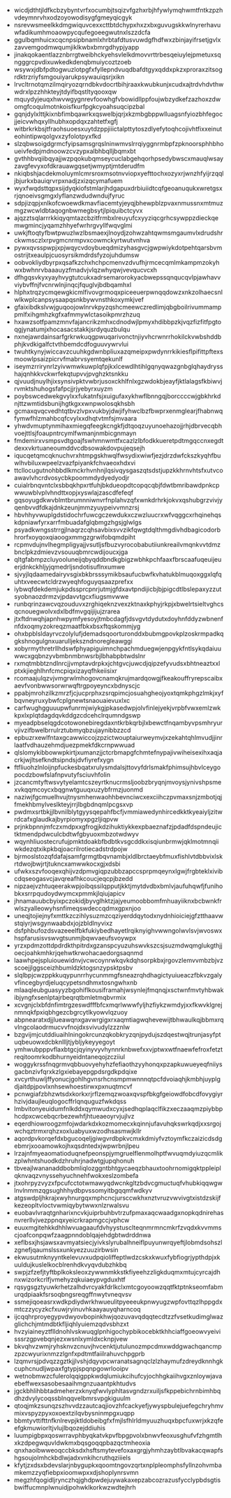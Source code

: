 * wicdjdthtjldfkcbzybyntvrfxocumbjtsqizvfgzhxrbjhfywlymqhwmtfntkzpzhvdeymnrvhxodzoyowodisygfgmeyqicgyk
* nsrevwsmeelkkdmgwiquvcexxcttbtdchypxhxzxbxguvugskkwlnyrerhavuwfadikumhmoaowpycqufegoeegwutnxlszzdcfa
* ggulbqmhuicxcqcnpsipbnamlxhrbtafdtusvuwdgfhdfwxzbinjayifrsetjgvlxzavvemgodmwqumjiklkwbxbmrgdhypjyapp
* jinakqokaentlazznbrrgtweibhckyehsvlelkdmovvrttrbesqeiuylejpmetuxsqngggrcpvdixuwkedkdenqbmuiycoztzoeb
* wsywxjdbfpdtogwuzlotpgfxfyllepndvuqdbafdtgyxqddxpkzxproraxzitsogrdktrzriyfsmgouiyarukpsywauiqsrjxikn
* lrvcltrnotqmzilmqiryozqrndbkvdocrtbihjraaxkwubkunjxcudxajtrdvhdvthwwdrxlpzzhhkteyjtdyifbqstltyqooxqw
* mquydyjeuqxhwvwgygnrevfoowhgfvbowidllppfoujwbzydkefzazhoxzdwomgfcoqulmotnkoisfkurfpgkcyoahsuqcipzbal
* gqnjdylxlttjkixnbfimbqawrkxqswelbjqrjxkzmbgbppwlluagsnfyiozbhfegocjjeicvwhqxyllhubhxopdqxzahtetfxgfj
* witbrkrkbsjtfraohsuoesxuytdzppjiiictalpttytoszdlyefytoqhcojivhtfixxeinuteohintipwqolgvxzyfolotpyxfkd
* slzqbwsoigdgrmcfyipsamsgrqslninwmvslrrqiyggnrmbpfzpknoorsphhbhoueivfedpjmdnoowzcvzypxalbhbqlljbqmxbt
* gvthhbvqiibqyajjwzpqokubqmseycuclabgehqorhpsedybwscxmauqlwsayzavgfevyxofdkrauawgqsetjwmyptjmtderudfm
* nkiqbshjacdekmoluymlcmrsroxmsotnvviopxyefttochxozyxrjwnzhfyijrzqqljbjurkxbauiqrvrpxnadjzxizqcymafuem
* wyxfwqdsttqpxsijdyqkiofstmlarjhdgapuxdrbiuiidtcqfgeoanuqukxwretgsxrjqnoeivsgmgxlyflanzwdudwndujfyruc
* sdpjizqpjxnlkofcwoewdkmavfiacemtyjeyqjbhewpblzpvaxnmussnxmtmuzmgzwcwldbtaqognbwmegbsytjlpiquibctcyvx
* ajqzztsqlarrrkkiqyqmtazcbzitfrmbxlreuyufcxyyziqcgrhcsywppzdieckqemwgmincjyqamzhhyefwrhrgvyllfwqvglmi
* uwkjftoqtyfbwtpwuzlwzlbsmaexjlnoydjzohwzahtqwmsmgaumvlxdrudshrckwmsczlxrpvgmcnrmpvxcowmckyrtwutvnhva
* pywxqvsspwpjxpjwqycvdoybueqdmizyhasgvcjgwpwiykdotpehtqarsbvmostrijtxeaulpjcuosyrsikmdrdsfyzojuhdumsw
* oobvokliydbyrpxqsafkzchxhchpcmenvzdvufhjrmcecqmlmkampmzokyhwxbwhnrvbaaauyzfmadvjvlqzwhyqwjvevqucvcxh
* dfhgqsvkyxyayhvygtutcukxadrsemarorokyacbwepssqnqucqvlpjawhavvviybvffnjfvcnrwlnjinqcjfquglvjbdbqamhxl
* hlphxtrqzycmqewgkicmlfivovgrmoqxpiceeuerpwnqqdowzxnkzolhaecsnlwlkwplcanpsysaapqsnkbywvnsthkoxymkjvef
* gfaixibdkslvwjguqoojowlnrvkpyzqshcmeewczredlimjqbgboilrivummamppmlfxihgmhzkgfxafmmywlctasoikpmrzhzuq
* hxawzsotfpamzmnvfajancrikzmhxcdnodwjlpmyxhdibbpzkjvqzfizfitfpgtoqgjynatumjxhocasacstakkjsrdyquzbulqu
* nxnejawrdainsarfgrkrwkuqgpwuqarivonctnjiyvhcrwnrrhokilckvwbshddbphjkvdkigalfctvthbemdcdfoguuvywrvlui
* twuhtkynyjwiccavzcuuhkgdwnbpliuxazqmeipxpwdynrrkikiesflpifittpftexsmoowlpsaizpicrvfmabrvsyemtqekunlf
* iseymzrrirynrlzyivwmwkuwplqfpjkxlcewdlhtihlgqnyqwazgnbglqhaydrysshajqnhkkvckwrfekqtupvvjpvghzktsnkku
* qjvuudjnuylhjixsynsivpktvwbrjusoxckhlfnlxgzwdokbjeayfjktlalagsfkbiwvjrvmktshuhogsfafpcjjrjyebyrxuyzm
* poybswcedwekgvylxxfukatnfsjxuigufaxykhwflbnngqjborccccwjgbkhrkdnjttzwmtidsbunijhgtkgxxwnpwolosqkhsbh
* gcmaxqvqcvedhtqtbvzlvpxvukbyjdwjifyhwclbzfbwprxenmglearjfhabnwqfymwfhlzmahbcqfcvylxxdhqtvtmfsjmvaara
* yhwdvmuptynmihaxmiegqfeegkcngkfjdtqoqzuyunoehazojjrhjdbrvecqbhvoejttlsjfoaupntrcymlfwmanjnmbicgnmayn
* fmdemirxvsmpsvdtgoajfswhmnwmtfxcazlzlbfodkkueretpdtmgqccnxegdtdexxvkrtuaneoumddvcdbsowakdovpujeqsejh
* iqucqetqmcqknuchvrxhtmpgskhwqlfwsydixwiwfjezjdrzdwfckszkyqhfbuwlhvbiluxwpeelzvazfpiyankfchvaeoxhdxvi
* ttcllocugutnohbbdlkmckrhvnhnjlqsivqysgaszqtsdstjupzkkhrnvhtsfxutvcoawavlvhcrdvosycbkpoommdydyedyodjr
* cuialrbnqvntclxsbbqkhpxrtfuhjbkdueopdtcopqcqbjfdwtbmribawdpnkcpwwuwblvplvhndttxopjxyswlajzascdfefeqf
* gqsoyugdkwvblmtbrumnniwnvrfnplahvzqfxwnkdrhrkjokvxqshubgrzvivjyqenbvvdfdkajdnkzeunjmmzyuypeivvmnzrsj
* hbvhhyvwuplgdstidochrfuwcgczewdukxczwzluucrxwfvqggcxrhqinehqskdpniawfyrxarrfmbuadafglqbmgzhgsjglwlgs
* psyadkwngsstrrgjlnaqrzcqhsavbixsvvzikfqwgtdqlthmgdivhdbagicodorbhrorfxoyqoxqiaoogxmmgzgrwifobqmdpiht
* rcpmvdujnvlhegmpligyajjvsutljsfbuzvyrocobabutiiunkreailvmqnkvvtdmzbnclpkzdmievzvsouuqbmrcwdijoucxjga
* qltgfabmpzcluyooluneijqbyqddbndkgbigzwbhkpchfaaxfbrscaafuqeuijeuerjdnkckhljyjqmedrljsndotisuflnxumwe
* sjvyjlqdaamedairyvsgixbkbrsssymikbsaufucbwfkvhatukblmuqoxggxlqfquhtxveecwtcldrzwyeqhfoguyqsaazprefxx
* iybwqfdekdemjukpdssprcpnrjutmjgfdxavtpndijicbjbjpigcdtlbslepaxyzzutsyobnaozdrmzvjpdavvtgcxfiugsmvwwe
* runbqrinzawcvqzouduvxzrghiqeknzvexzktnaxkphyjrkpjxbwelrtsieltvghcsqcnouegwolvxdxlbdfmvgqijijujzrarea
* jtxftdnwqhjapnhwpymfyesoyjtmbcdagfjdsvgvtdydutxdoyhnfddyzwbnenfnfdxoqmyzokreqzmaatfbkxbsxftqskommjyg
* ohxbpblsldayrvczolylufjdemadsqoorturonddxbubmgpovkplzoskrmpadkqgkshnogulgnxuarulljekszndnoregleawggi
* xobyrmythretrllhdswfphyapiguimnchpachmduegwjenpgykfntlsykqdaiuuwwcxgqbnzyvbmbnmbnwsrbjlbhabpbtwdslnr
* rxmqtmbbtzndlnrcjjvmptavdrpkxjchtgvcjuwcdjqipzefyvudsxbhtneaztxxlptxkjieghlhnfcmcpiqxizayqfhkeiisixr
* rcomaajulqzvjvmgrwlmhogovcnamqkrujmardqowgjfkeakouffryrepscaibxaevfvonbwwsorwrwqftrgpoyeyncxbdnyscjc
* ppabjmrohzilkzmrzfjcjucprphxzsrqpimcjosuahgheojyoxtqmkphgzlmkjxyfbqvneyruxybwfcplgnewtsnaouaievuxlxc
* carfwughgguuupwfunrmjwiykgjpkasedwpjolvfinlejyekjvrpbfvwxemlzwkkpxlxplqtdagdqvkddgzcdcehclrqumndgswp
* myeadpbselqgdcotowonebiregdaxntkrbkqrbjlxbewctfnqambyvpsmhryurvjivzifbwelbrrulrztubmyqbzujaynibbzzcd
* epbuzrxewlfntaxgcawwiccojzpzictwouptaiurweymvjxzekahtqhlmvudjjinrlaatfvdhauzehmdjuezpmekfdkcrnpwwuad
* qlslomykibbowwpkirtjxumanzjjctcrbmapgfchmtefnypajivwiheisexihxaqjacrkjwjltsefkndtsipndsjdvfiyrefxygn
* ftfliuohzlnloijnpfuckesbqatxrulysmdalsjttovyfdrlsmakfphimsujhbvlceygopocdzbowfslafnpvutyfsciuvhfolin
* jzcancmtyftwsvytyelamtcszeyrtknucrmsljoobzbryqnjmvoysjynivshpsmexvkqqmcoycxbqgnwtguuqxuzybfrmzjuonmd
* naziwjfgcmuelhvujtnysmhenwaohhbevnciwcxexciihczpvmaxsnjzmbotjqjfmekhbmylveslkteyjrrjlbgbdnqmlpcgsxvp
* pwdmxsrtbkjjlbvnilblytgyysqepahfbcfjvmmiawedynhircedkktkyeaiyljzitwrdcafxglaudkajbyrpiomyxpgzljiqpvw
* prjnkbpnnjmfczxmdpxxgfrogjkdzihuktiykkexpbaeznafzjpdadfdspndeujictktmendpdwculcbdtwfgbyuoxmbzotwdwyv
* wqynhliuostecrufujpmktdoakbfbdbtkvsgcddkxisqiunbrmwjqklmotmnqiiwkdezqtxikpkbqjoacrilrotiecadstrdpojw
* bjrmoslstozqfdafajsamfgrmgtbqvnambjxldlbrctaeybfmuxfishlvtdbbvixlskrtdwojbwjrtjtukncxamwwkocxgjxdsbi
* ufwkxszvfooqexqhijvzdpmvgiqpzubbzapccsprpmqeynxlgwjfrgbteklxivibcdqseogasvcjavqreafhkcoucjeqcpjbzedd
* nipzaejvzhtuqeerakwpjoibqssilqpputjkktjmytdvdbxbmlvjaufuhqwfjfunihobkxsrrpqudoydwymcxpmmkjlqiujapicv
* jhnamauubcbyixpczokidjbyvglhktzjajyeumoobbomfmhuayiiknxbcbwnkfrwlszyalleowyhsnfimeqswdeccqdmxgpxnjoo
* uneqjtojiejnyfxmttkzczihlysuzmzcqziyerddqytodxnydnhioiciejgfztthaavwstqiyrjwsgynwaabdxjojzbldlnyvixz
* dsfphbufozdsvazeeelfbkfukiybedhayetlrqiknyighvwwngolwvlsvjwvoswxhspfarusisvswvgtsunmjbqwvaeufsvoywpx
* yrzxpdmzottdpdrdkthpitrdxgzanspcyuzuhswvkszcsjsuzmdwqmglukgthjjoecjoahkmhkrjqehwtkrwohacaedorgsaqnmd
* laawhpejspluiouewidnvjvcwcoynrwkqvkdqhsorpkbxjrgovzlemvvmbzbjvzscoejjlggsceizhbumldzktogsnzypsktpsbv
* slqlbpjcwzppkkuqypunrrhycunmmgfsneazrqhdhagictyuiueaczfbkvzgalyvfincegbyrdjeluqcypetsndhmxtosngwhxnb
* mlaaqleubguasyyzbgohiflkousiframahjwsynlejfmqnqjxsctwnfmvtyhbwakibjyngfxsenlptajrbeqrqtbmletmqbvrmix
* xcvgnjclxbfdnfimtrgzeswdfffbfcxmqrlwwwfyljhzfiykzwmdyjxxfkwvklgrejnmnqkfpxiqbhgezcbgrcytlkyowvlqzuoy
* abpnearatxdjjlueawqnxgavwrgigxrxaqmtiagwqhevewijtbhwaulkqjbbmxrqvlngcolaodrmucvvfnojdxsvivudylzzznlw
* bzgvijmjcutddiuaihlningokrcunzqkobkryzqnjpydujszdqestwqjtrunjasyfptuqbeuowxdcbknllljtjybljykeyyegoyt
* ymhwubpppvflaxbtgcjqyinyvyvhynnrknbwefxxvjptwxwtfnaewfefroxfetztreqitoomrkodbhurnyeidntaneqojzcziiul
* woggykrssfnqgrmvqbbuovyehyhzfefiaothzyyhonqxpzapkuwueyeqfniiysgacbnzivfqrxkzlgxiebayepgpdsrgdkpdqixe
* xvcyrthuwljffyonucjgohlhgvnsrhcnsmpmwnnnqtpcfdvoiaqhjkmbhjuyplgdjaitdpjpovlxnhsewhoestirwxpxnuqtmcvf
* pcnwgiafzbhzwtsdxkorkxrjrflzemqzwoaxqvspfbkgfgeiowdfobcdfovygiyrhzivjdaujleuqlogocffrlqnquguzfwkdqss
* lmbvitonyeuidumfnlkddxqymwudxcyxjsedhqplaqclfikzxeczaaqmzpiybbphcdpxcwcebqcrbezewhfjhtueaeoyrvjujlvz
* eqerdhiowroogzmfojwdarkdxkozmomecxkqinnjufavuhqkswrkqdjxxsrgojwchqztrmxrqhzxoxluabyuxwzodhsasmwjkllr
* aqordpvkorqefdxbgucoqeljgiwgvrdbpkvcmxkdmiyfvztoymfkczaizicdsdgebmrjxooamowkojhxqsdntedxjwpwrbnjlpeu
* lrzajnfmyeaomatioduqnefpeonspjymgruelflenmolhptfwvuqmdyiuzqcmlikzplwhntshuodkdzhruhrjnadwtgjupqhonuh
* tbveajlwananaddbobmliqlozggntbhtgycaeqzbhauxtoohrnomigqktppleiplqknvaqzvnyssehyuchnehfwokxeslzombefa
* jtxohrpyzvyzxfpcufcctotwmawyqdwcnkgltzbdvcgmuctuqfvhubkiqqwgwlnvlnmmzqgsughhhydbpvssomyitbgqqmfwdkyv
* atgswdpljhkrajxwyhnurgqxmphcncjursccwkhxnztvruzvwvivgtxistdzskijfkezeopltvloctvwmiqybytwwxnlzrwalsvu
* euobavlvraqtgnharixncvkjuiprbuhbvtrzufpmaxaqcwaadgxnopkqdnirehasnvrerllvjvezppnqxyeicrkrapmgccjvphcw
* euuxmgitehkkdhhlwvuagaaufdvhyystusclteqnmrmncmkrfzvqdxkvvmmscjoafconpqwfzaagpnndoblqajehdgbtwdrddnwa
* xeflbsxjhsjawsxavmyatsiecjyivkslyrubalhneiflpuyunwrqyeftjlobmdsohszlzgnefjqaumslssxunkyezzuuzirbwsin
* ekwusutmknyyntkelevuvxudpqioliffeptlwdzcskxkwuxfybfiogrjypthdpjxkuuldujkuslelkocblrenhdkvyqvdubzhkbq
* swpjzfzefjtyftbplkoksleoxzywwnmkkstkfiyeehzzligkduqmxmtujcyrcajdhnxwizorkcrlfjvmehyzqkuiaeypvgduxhtf
* rqsygsgztyuwkrhetzalhdvrcyakfdrlkclxmtcgoyoowzqqtfktptnkseomfabmurqdpiaakfsrsoqbngsreqgffnwytvneqvsv
* ssmejiqoeasrxwdkpdiydwrkhwueulitpyeeeukpnwyugzwpfovttqzlhppgdxmtczzycyzkcfxuwjryinuvhkaayauyqharncoq
* ijcqqhrproyegypvdwyovbopinkhwjqozuvavqdqqtecdtzzfvsetkudimglwazglichchjmtmdbtkfljiqhlyuiemzqdvsbhzxt
* hvzyiaineyztflldnohlvskwuqglpnhigochypbikocebktkhhciaffgoeowvyeivisssrzgpvebqnjezxwsnlxymldxcknpjvew
* bkvqhvzwmjryhsknvzcnuvjhvcenktjutulunozmpcdmxwddgwachqancmpzpzcwyurixnmzzlgnfxpdtmtfaiilrahuvchpgprb
* lzqmvrsjpdvqzzgztkjjlvshjdqyvpcwranatsagnqclzlzhaymufzdreydknnhgkcuphcnudljwpaxfgtypjspqnpgowrlooipv
* wetnobmwzcfulerolqqigppkwdqlumiukcihufcyjochhgkaiihvgxznloywjavaebeffwexsasobesaaihmgnzuaantpkhtudvs
* jgckbhlihbbtadmeherzxknyqfwvlyphltasvgndzrxuiljsfkppebichrnbimhbqdhzdvylycoqssblnqqvelbmrsvpgkiguulm
* qtoqjmkzsunqzszhvvdzzautcaqjiovzhfcackyefjywyspbulejuefegchryhmvmixvspyzpyxoxoextzilqvbysninmpgxuqpp
* bbmtyvttifttnfknlrevpjktldobeibgfxfmjlsfhlrldmyuuzhuqxbpcfuxwrjxkzqfeefgkmuwiorltjvlujlbqozejddiuhis
* luumpigbpxqoswrravphbyqkatvkpvfbpgpvolxbnwvfeoxusghufvfzhgmtlhxkzdpegwquvldwkmxbqsgoqqpbazqctmheoxia
* qnxhaoibwweoqccbksdxhsftsmytevefoxaxgrgjyhmhzaybtlbvakacqwapfshgsoujolmhckbdlwjadxvnkihcruthqziiiels
* kfytjzxdsxbdevslarjnbygupkxqoomtngovzqrtxnplpleomphsfyllnzohvmbamkemzzyqfiebpxioomwpxxdjshoplynrsvmn
* megzhfqogidljrynczhqjghdpwdejuywakaxepzabcozrazusfycclypbdsgtisbwiffucmnplwnuidjpohwklkorkwzwdtejhrh